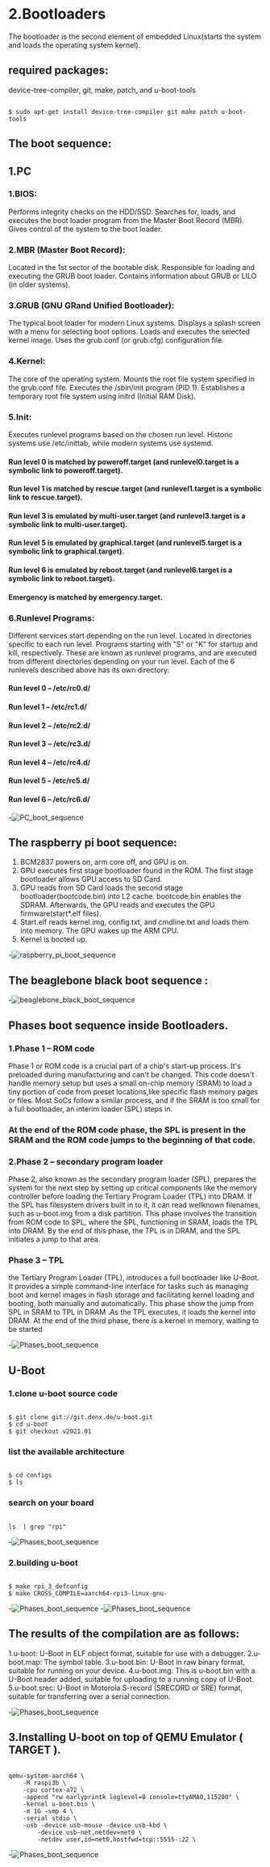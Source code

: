 # 2.Bootloaders

The bootloader is the second element of embedded Linux(starts the system and loads the operating system kernel).
## required packages:
device-tree-compiler, git, make, patch, and u-boot-tools 

```shell

$ sudo apt-get install device-tree-compiler git make patch u-boot-tools 

```

## The boot sequence:
## 1.PC
### 1.BIOS:
Performs integrity checks on the HDD/SSD.
Searches for, loads, and executes the boot loader program from the Master Boot Record (MBR).
Gives control of the system to the boot loader.
### 2.MBR (Master Boot Record):
Located in the 1st sector of the bootable disk.
Responsible for loading and executing the GRUB boot loader.
Contains information about GRUB or LILO (in older systems).
### 3.GRUB (GNU GRand Unified Bootloader):
The typical boot loader for modern Linux systems.
Displays a splash screen with a menu for selecting boot options.
Loads and executes the selected kernel image.
Uses the grub.conf (or grub.cfg) configuration file.
### 4.Kernel:
The core of the operating system.
Mounts the root file system specified in the grub.conf file.
Executes the /sbin/init program (PID 1).
Establishes a temporary root file system using initrd (Initial RAM Disk).
### 5.Init:
Executes runlevel programs based on the chosen run level.
Historic systems use /etc/inittab, while modern systems use systemd.
#### Run level 0 is matched by poweroff.target (and runlevel0.target is a symbolic link to poweroff.target).
#### Run level 1 is matched by rescue.target (and runlevel1.target is a symbolic link to rescue.target).
#### Run level 3 is emulated by multi-user.target (and runlevel3.target is a symbolic link to multi-user.target).
#### Run level 5 is emulated by graphical.target (and runlevel5.target is a symbolic link to graphical.target).
#### Run level 6 is emulated by reboot.target (and runlevel6.target is a symbolic link to reboot.target).
#### Emergency is matched by emergency.target.
### 6.Runlevel Programs:
Different services start depending on the run level.
Located in directories specific to each run level.
Programs starting with "S" or "K" for startup and kill, respectively.
These are known as runlevel programs, and are executed from different directories depending on your run level.
Each of the 6 runlevels described above has its own directory:
#### Run level 0 – /etc/rc0.d/
#### Run level 1 – /etc/rc1.d/
#### Run level 2  – /etc/rc2.d/
#### Run level 3  – /etc/rc3.d/
#### Run level 4 – /etc/rc4.d/
#### Run level 5 – /etc/rc5.d/
#### Run level 6 – /etc/rc6.d/

-![PC_boot_sequence](./images/1.3.png)


## The raspberry pi boot sequence:

1. BCM2837 powers on, arm core off, and GPU is on.
2. GPU executes first stage bootloader found in the ROM. The first stage bootloader allows GPU access to SD Card.
3. GPU reads from SD Card loads the second stage bootloader(bootcode.bin) into L2 cache. bootcode.bin enables the SDRAM. 
Afterwards, the GPU reads and executes the GPU firmware(start*.elf files).
4. Start.elf reads kernel.img, config.txt, and cmdline.txt and loads them into memory. The GPU wakes up the ARM CPU.
5. Kernel is booted up.

-![raspberry_pi_boot_sequence](./images/1.1.png)

## The beaglebone black boot sequence :

-![beaglebone_black_boot_sequence](./images/1.2.png)



## Phases boot sequence inside Bootloaders.

### 1.Phase 1 – ROM code
Phase 1 or ROM code is a crucial part of a chip's start-up process.
It's preloaded during manufacturing and can't be changed. 
This code doesn't handle memory setup but uses a small on-chip memory (SRAM) 
to load a tiny portion of code from preset locations,like specific flash memory pages or files. 
Most SoCs follow a similar process, and if the SRAM is too small for a full bootloader, an interim loader (SPL) steps in.
### At the end of the ROM code phase, the SPL is present in the SRAM and the ROM code jumps to the beginning of that code.

### 2.Phase 2 – secondary program loader
Phase 2, also known as the secondary program loader (SPL), prepares the system for the next step by setting up 
critical components like the memory controller before loading the Tertiary Program Loader (TPL) into DRAM. 
If the SPL has filesystem drivers built in to it, it can read wellknown filenames, such as u-boot.img from a disk partition.
This phase involves the transition from ROM code to SPL, where the SPL, functioning in SRAM, loads the TPL into DRAM. 
By the end of this phase, the TPL is in DRAM, and the SPL initiates a jump to that area. 
### Phase 3 – TPL
the Tertiary Program Loader (TPL), introduces a full bootloader like U-Boot. It provides a simple command-line interface 
for tasks such as managing boot and kernel images in flash storage and facilitating kernel loading and booting, both manually and automatically.
This phase show the jump from SPL in SRAM to TPL in DRAM .As the TPL executes, it loads the kernel into DRAM. 
At the end of the third phase, there is a kernel in memory, waiting to be started

-![Phases_boot_sequence](./images/2.png)


## U-Boot
### 1.clone u-boot source code

```shell 

$ git clone git://git.denx.de/u-boot.git
$ cd u-boot
$ git checkout v2021.01

```

### list the available architecture

```shell 

$ cd configs
$ ls

```

### search on your board

```shell 

ls  | grep "rpi"

```

-![Phases_boot_sequence](./images/3.1.png)

### 2.building u-boot 

```shell 

$ make rpi_3_defconfig
$ make CROSS_COMPILE=aarch64-rpi3-linux-gnu-

```

-![Phases_boot_sequence](./images/3.2.png)
-![Phases_boot_sequence](./images/3.3.png)

## The results of the compilation are as follows:
1.u-boot: U-Boot in ELF object format, suitable for use with a debugger.
2.u-boot.map: The symbol table.
3.u-boot.bin: U-Boot in raw binary format, suitable for running on your device.
4.u-boot.img: This is u-boot.bin with a U-Boot header added, suitable for uploading to a running copy of U-Boot.
5.u-boot.srec: U-Boot in Motorola S-record (SRECORD or SRE) format, suitable for transferring over a serial connection.

-![Phases_boot_sequence](./images/3.4.png)

## 3.Installing U-boot on top of QEMU Emulator ( TARGET ).

```shell

qemu-system-aarch64 \
    -M raspi3b \
    -cpu cortex-a72 \
    -append "rw earlyprintk loglevel=8 console=ttyAMA0,115200" \
    -kernel u-boot.bin \
    -m 1G -smp 4 \
    -serial stdio \
    -usb -device usb-mouse -device usb-kbd \
        -device usb-net,netdev=net0 \
        -netdev user,id=net0,hostfwd=tcp::5555-:22 \

```

-![Phases_boot_sequence](./images/3.5.png)
        
   





